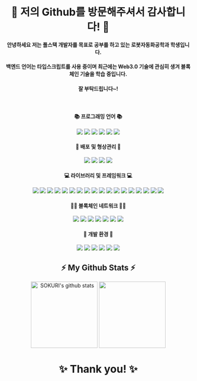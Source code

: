 # <div align="center"> 👋 저의 Github를 방문해주셔서 감사합니다! 👋 </div>
#### <div align="center"> 안녕하세요 저는 풀스택 개발자를 목표로 공부를 하고 있는 로봇자동화공학과 학생입니다. </div>
#### <div align="center"> 백엔드 언어는 타입스크립트를 사용 중이며 최근에는 Web3.0 기술에 관심히 생겨 블록체인 기술을 학습 중입니다. </div>
#### <div align="center"> 잘 부탁드립니다~! </div>
   
#### <div align="center"> 📚 프로그래밍 언어 📚 </div>
<div align="center"> <img src="https://img.shields.io/badge/Solidity-363636?style=flat-square&logo=Solidity&logoColor=white"/> <img src="https://img.shields.io/badge/Rust-000000?style=flat-square&logo=Rust&logoColor=white"/> <img src="https://img.shields.io/badge/HTML5-E34F26?style=flat-square&logo=HTML5&logoColor=white"/> <img src="https://img.shields.io/badge/CSS3-1572B6?style=flat-square&logo=CSS3&logoColor=white"/> <img src="https://img.shields.io/badge/Javascript-F7DF1E?style=flat-square&logo=javascript&logoColor=white"/> <img src="https://img.shields.io/badge/Go-00ADD8?style=flat-square&logo=Go&logoColor=white"/> </div>    

#### <div align="center"> 🌈 배포 및 형상관리 🌈 </div>
<div align="center"> <img src="https://img.shields.io/badge/GitHub Actions-2088FF?style=flat-square&logo=GitHub Actions&logoColor=white"/> <img src="https://img.shields.io/badge/GitKraken-179287?style=flat-square&logo=GitKraken&logoColor=white"/> <img src="https://img.shields.io/badge/GitHub-181717?style=flat-square&logo=GitHub&logoColor=white"/> <img src="https://img.shields.io/badge/Git-F05032?style=flat-square&logo=Git&logoColor=white"/> </div> 

#### <div align="center"> 💻 라이브러리 및 프레임워크 💻 </div>
<div align="center"> <img src="https://img.shields.io/badge/Nest.js-000000?style=flat-square&logo=NestJS&logoColor=red"/> <img src="https://img.shields.io/badge/Next.js-000000?style=flat-square&logo=Next.js&logoColor=white"/> <img src="https://img.shields.io/badge/Node.js-339933?style=flat-square&logo=Node.js&logoColor=white"/> <img src="https://img.shields.io/badge/React-40AEF0?style=flat-square&logo=React&logoColor=white"/> <img src="https://img.shields.io/badge/MongoDB-47A248?style=flat-square&logo=MongoDB&logoColor=white"/> <img src="https://img.shields.io/badge/Web3.py-3776AB?style=flat-square&logo=Python&logoColor=white"/> <img src="https://img.shields.io/badge/LevelDB-007722?style=flat-square&logo=LevelDB&logoColor=white"/> <img src="https://img.shields.io/badge/Web3.js-F16822?style=flat-square&logo=Web3.js&logoColor=white"/> <img src="https://img.shields.io/badge/Express-000000?style=flat-square&logo=Express&logoColor=white"/> <img src="https://img.shields.io/badge/PostgreSQL-4169E1?style=flat-square&logo=PostgreSQL&logoColor=white"/> <img src="https://img.shields.io/badge/MySQL-4479A1?style=flat-square&logo=MySQL&logoColor=white"/> <img src="https://img.shields.io/badge/Ether.js-2C39BD?style=flat-square&logo=Ether.js&logoColor=white"/> <img src="https://img.shields.io/badge/TypeORM-E61845?style=flat-square&logo=TypeORM&logoColor=white"/> <img src="https://img.shields.io/badge/Docker-2496ED?style=flat-square&logo=Docker&logoColor=white"/> <img src="https://img.shields.io/badge/OpenZeppelin-4E5EE4?style=flat-square&logo=OpenZeppelin&logoColor=white"/> <img src="https://img.shields.io/badge/TypeScript-3178C6?style=flat-square&logo=TypeScript&logoColor=white"/> <img src="https://img.shields.io/badge/Metamask-DC461D?style=flat-square&logo=metamask&logoColor=white"/> <img src="https://img.shields.io/badge/Oracle-F80000?style=flat-square&logo=Oracle&logoColor=white"/> </div> 

#### <div align="center"> 👨‍💻 블록체인 네트워크 👨‍💻 </div>
<div align="center"> <img src="https://img.shields.io/badge/Solana-004088?style=flat-square&logo=solana&logoColor=white"/> <img src="https://img.shields.io/badge/Ethereum-3C3C3D?style=flat-square&logo=Ethereum&logoColor=white"/> <img src="https://img.shields.io/badge/Cosmos-242F4B?style=flat-square&logo=Cosmos&logoColor=white"/> <img src="https://img.shields.io/badge/Polygon-543DE0?style=flat-square&logo=Polygon&logoColor=white"/> <img src="https://img.shields.io/badge/BNB Chain-F2CA30?style=flat-square&logo=BNB Chain&logoColor=white"/> <img src="https://img.shields.io/badge/Hedera HashGraph-000000?style=flat-square&logo=Hedera&logoColor=white"/> <img src="https://img.shields.io/badge/Chainlink-375BD2?style=flat-square&logo=Chainlink&logoColor=white"/> </div> 

#### <div align="center"> 🌱 개발 환경 🌱 </div>
<div align="center"> <img src="https://img.shields.io/badge/Truffle-0AC18E?style=flat-square&logo=Truffle&logoColor=white"/> <img src="https://img.shields.io/badge/Ganache-D77310?style=flat-square&logo=Ganache&logoColor=white"/> <img src="https://img.shields.io/badge/Hardhat-FDEE21?style=flat-square&logo=Hardhat&logoColor=white"/> <img src="https://img.shields.io/badge/Remix IDE-000000?style=flat-square&logo=Remix IDE&logoColor=white"/> <img src="https://img.shields.io/badge/Infura-FF4D00?style=flat-square&logo=Infura&logoColor=white"/> <img src="https://img.shields.io/badge/Alchemy-000000?style=flat-square&logo=Alchemy&logoColor=white"/> </div>   
  
## <div align="center">⚡ My Github Stats ⚡</div>
<div align="center"> 
<a href="https://github.com/shch989"><img align="center" style="height:180px" src="https://github-readme-stats.vercel.app/api?username=shch989&show_icons=true&include_all_commits=true&theme=nord&hide_border=true" alt="SOKURI's github stats" /></a> <a href="https://github.com/shch989"><img align="center" style="height:180px" src="https://github-readme-stats.vercel.app/api/top-langs/?username=shch989&layout=compact&theme=nord&hide_border=true" /></a>     
</div>  
  
# <div align="center">✨ Thank you! ✨</div> 
<!--
**shch989/shch989** is a ✨ _special_ ✨ repository because its `README.md` (this file) appears on your GitHub profile.

Here are some ideas to get you started:

- 🔭 I’m currently working on ...
- 🌱 I’m currently learning ...
- 👯 I’m looking to collaborate on ...
- 🤔 I’m looking for help with ...
- 💬 Ask me about ...
- 📫 How to reach me: ...
- 😄 Pronouns: ...
- ⚡ Fun fact: ...
-->
